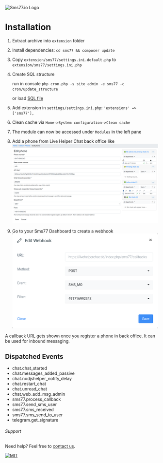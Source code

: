 ![Sms77.io Logo](https://www.sms77.io/wp-content/uploads/2019/07/sms77-Logo-400x79.png "Sms77.io Logo")

# Installation

1. Extract archive into `extension` folder
2. Install dependencies: `cd sms77 && composer update`
3. Copy `extension/sms77/settings.ini.default.php` to `extension/sms77/settings.ini.php`
4. Create SQL structure

   run in console `php cron.php -s site_admin -e sms77 -c cron/update_structure`

   or load [SQL file](doc/install.sql)
5. Add extension in `settings/settings.ini.php`: `'extensions' => ['sms77'],`
6. Clean cache via `Home->System configuration->Clean cache`
7. The module can now be accessed under `Modules` in the left pane
8. Add a phone from Live Helper Chat back office like
   ![Phone settings](doc/screenshots/edit_phone.png)
9. Go to your Sms77 Dashboard to create a
   webhook ![create a webhook](doc/screenshots/sms77_create_webhook.png)

A callback URL gets shown once you register a phone in back office. It can be used for
inbound messaging.

## Dispatched Events

- chat.chat_started
- chat.messages_added_passive
- chat.nodjshelper_notify_delay
- chat.restart_chat
- chat.unread_chat
- chat.web_add_msg_admin
- sms77.process_callback
- sms77.send_sms_user
- sms77.sms_received
- sms77.sms_send_to_user
- telegram.get_signature

###### Support

Need help? Feel free to [contact us](https://www.sms77.io/en/company/contact/).

[![MIT](https://img.shields.io/badge/License-MIT-teal.svg)](LICENSE)
